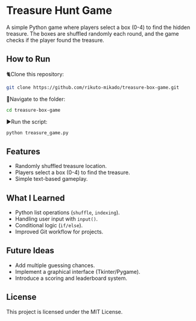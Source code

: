 # Treasure Hunt Game  
A simple Python game where players select a box (0-4) to find the hidden treasure. The boxes are shuffled randomly each round, and the game checks if the player found the treasure.

## How to Run  
🐈Clone this repository:
```sh
git clone https://github.com/rikuto-mikado/treasure-box-game.git
```

📁Navigate to the folder:
```sh
cd treasure-box-game
```

▶️Run the script:
```sh
python treasure_game.py
```

## Features  
- Randomly shuffled treasure location.  
- Players select a box (0-4) to find the treasure.  
- Simple text-based gameplay.  

## What I Learned  
- Python list operations (`shuffle`, `indexing`).  
- Handling user input with `input()`.  
- Conditional logic (`if/else`).  
- Improved Git workflow for projects.  

## Future Ideas  
- Add multiple guessing chances.  
- Implement a graphical interface (Tkinter/Pygame).  
- Introduce a scoring and leaderboard system.  

## License  
This project is licensed under the MIT License.  
